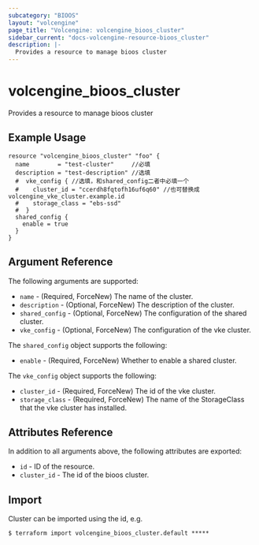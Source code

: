 ```yaml
---
subcategory: "BIOOS"
layout: "volcengine"
page_title: "Volcengine: volcengine_bioos_cluster"
sidebar_current: "docs-volcengine-resource-bioos_cluster"
description: |-
  Provides a resource to manage bioos cluster
---
```

# volcengine_bioos_cluster
Provides a resource to manage bioos cluster
## Example Usage
```hcl
resource "volcengine_bioos_cluster" "foo" {
  name        = "test-cluster"     //必填
  description = "test-description" //选填
  #  vke_config { //选填，和shared_config二者中必填一个
  #    cluster_id = "ccerdh8fqtofh16uf6q60" //也可替换成volcengine_vke_cluster.example.id
  #    storage_class = "ebs-ssd"
  #  }
  shared_config {
    enable = true
  }
}
```
## Argument Reference
The following arguments are supported:
* `name` - (Required, ForceNew) The name of the cluster.
* `description` - (Optional, ForceNew) The description of the cluster.
* `shared_config` - (Optional, ForceNew) The configuration of the shared cluster.
* `vke_config` - (Optional, ForceNew) The configuration of the vke cluster.

The `shared_config` object supports the following:

* `enable` - (Required, ForceNew) Whether to enable a shared cluster.

The `vke_config` object supports the following:

* `cluster_id` - (Required, ForceNew) The id of the vke cluster.
* `storage_class` - (Required, ForceNew) The name of the StorageClass that the vke cluster has installed.

## Attributes Reference
In addition to all arguments above, the following attributes are exported:
* `id` - ID of the resource.
* `cluster_id` - The id of the bioos cluster.


## Import
Cluster can be imported using the id, e.g.
```
$ terraform import volcengine_bioos_cluster.default *****
```

